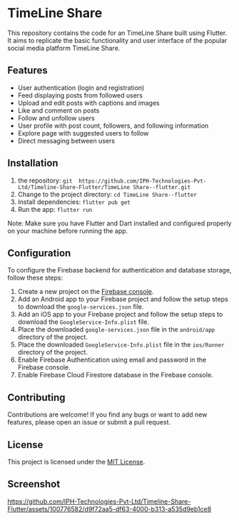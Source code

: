 # TimeLine Share

This repository contains the code for an TimeLine Share built using Flutter. It aims to replicate the basic functionality and user interface of the popular social media platform TimeLine Share. 

## Features
- User authentication (login and registration)
- Feed displaying posts from followed users
- Upload and edit posts with captions and images
- Like and comment on posts
- Follow and unfollow users
- User profile with post count, followers, and following information
- Explore page with suggested users to follow
- Direct messaging between users

## Installation
1.  the repository: `git  https://github.com/IPH-Technologies-Pvt-Ltd/Timeline-Share-Flutter/TimeLine Share--flutter.git`
2. Change to the project directory: `cd TimeLine Share--flutter`
3. Install dependencies: `flutter pub get`
4. Run the app: `flutter run`

Note: Make sure you have Flutter and Dart installed and configured properly on your machine before running the app.

## Configuration
To configure the Firebase backend for authentication and database storage, follow these steps:

1. Create a new project on the [Firebase console](https://console.firebase.google.com/).
2. Add an Android app to your Firebase project and follow the setup steps to download the `google-services.json` file.
3. Add an iOS app to your Firebase project and follow the setup steps to download the `GoogleService-Info.plist` file.
4. Place the downloaded `google-services.json` file in the `android/app` directory of the project.
5. Place the downloaded `GoogleService-Info.plist` file in the `ios/Runner` directory of the project.
6. Enable Firebase Authentication using email and password in the Firebase console.
7. Enable Firebase Cloud Firestore database in the Firebase console.

## Contributing
Contributions are welcome! If you find any bugs or want to add new features, please open an issue or submit a pull request.

## License
This project is licensed under the [MIT License](LICENSE).

## Screenshot
https://github.com/IPH-Technologies-Pvt-Ltd/Timeline-Share-Flutter/assets/100776582/d9f72aa5-df63-4000-b313-a535d9eb1ce8


